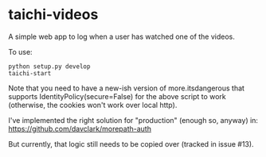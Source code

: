 # taichi-videos
A simple web app to log when a user has watched one of the videos.

To use:

    python setup.py develop
    taichi-start

Note that you need to have a new-ish version of more.itsdangerous that supports
IdentityPolicy(secure=False) for the above script to work (otherwise, the
cookies won't work over local http).

I've implemented the right solution for "production" (enough so, anyway) in:
https://github.com/davclark/morepath-auth

But currently, that logic still needs to be copied over (tracked in issue #13).
